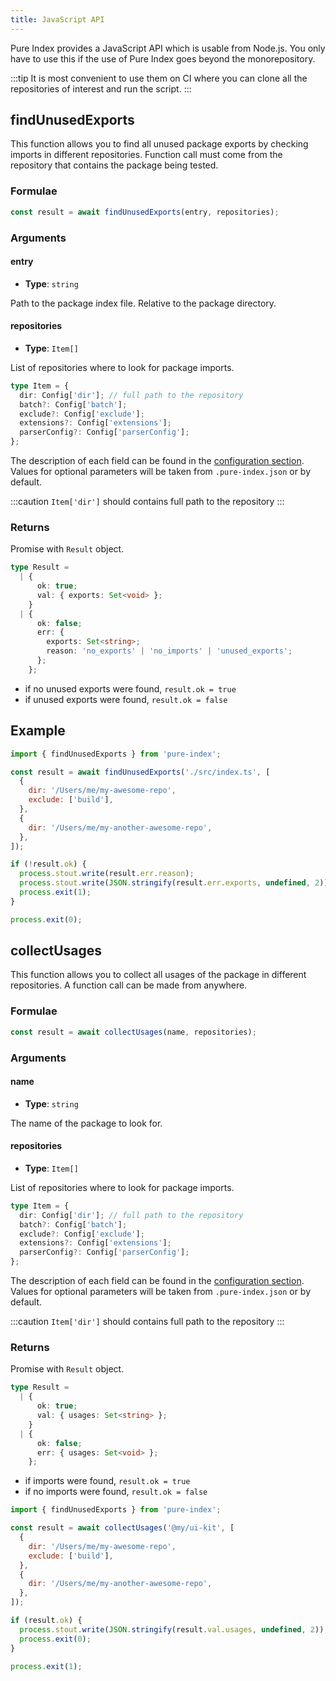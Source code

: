 ```yaml
---
title: JavaScript API
---
```


Pure Index provides a JavaScript API which is usable from Node.js. You only have to use this if the use of Pure Index goes beyond the monorepository.

:::tip
It is most convenient to use them on CI where you can clone all the repositories of interest and run the script.
:::

## findUnusedExports

This function allows you to find all unused package exports by checking imports in different repositories.
Function call must come from the repository that contains the package being tested.

### Formulae

```ts
const result = await findUnusedExports(entry, repositories);
```

### Arguments

#### entry

- **Type**: `string`

Path to the package index file. Relative to the package directory.

#### repositories

- **Type**: `Item[]`

List of repositories where to look for package imports.

```ts title="Item"
type Item = {
  dir: Config['dir']; // full path to the repository
  batch?: Config['batch'];
  exclude?: Config['exclude'];
  extensions?: Config['extensions'];
  parserConfig?: Config['parserConfig'];
};
```

The description of each field can be found in the [configuration section](/pure-index/reference/configuration).
Values for optional parameters will be taken from `.pure-index.json` or by default.

:::caution
`Item['dir']` should contains full path to the repository
:::

### Returns

Promise with `Result` object.

```ts
type Result =
  | {
      ok: true;
      val: { exports: Set<void> };
    }
  | {
      ok: false;
      err: {
        exports: Set<string>;
        reason: 'no_exports' | 'no_imports' | 'unused_exports';
      };
    };
```

- if no unused exports were found, `result.ok = true`
- if unused exports were found, `result.ok = false`

## Example

```js
import { findUnusedExports } from 'pure-index';

const result = await findUnusedExports('./src/index.ts', [
  {
    dir: '/Users/me/my-awesome-repo',
    exclude: ['build'],
  },
  {
    dir: '/Users/me/my-another-awesome-repo',
  },
]);

if (!result.ok) {
  process.stout.write(result.err.reason);
  process.stout.write(JSON.stringify(result.err.exports, undefined, 2));
  process.exit(1);
}

process.exit(0);
```

## collectUsages

This function allows you to collect all usages of the package in different repositories.
A function call can be made from anywhere.

### Formulae

```ts
const result = await collectUsages(name, repositories);
```

### Arguments

#### name

- **Type**: `string`

The name of the package to look for.

#### repositories

- **Type**: `Item[]`

List of repositories where to look for package imports.

```ts title="Item"
type Item = {
  dir: Config['dir']; // full path to the repository
  batch?: Config['batch'];
  exclude?: Config['exclude'];
  extensions?: Config['extensions'];
  parserConfig?: Config['parserConfig'];
};
```

The description of each field can be found in the [configuration section](/pure-index/reference/configuration).
Values for optional parameters will be taken from `.pure-index.json` or by default.

:::caution
`Item['dir']` should contains full path to the repository
:::

### Returns

Promise with `Result` object.

```ts
type Result =
  | {
      ok: true;
      val: { usages: Set<string> };
    }
  | {
      ok: false;
      err: { usages: Set<void> };
    };
```

- if imports were found, `result.ok = true`
- if no imports were found, `result.ok = false`

```js
import { findUnusedExports } from 'pure-index';

const result = await collectUsages('@my/ui-kit', [
  {
    dir: '/Users/me/my-awesome-repo',
    exclude: ['build'],
  },
  {
    dir: '/Users/me/my-another-awesome-repo',
  },
]);

if (result.ok) {
  process.stout.write(JSON.stringify(result.val.usages, undefined, 2));
  process.exit(0);
}

process.exit(1);
```
